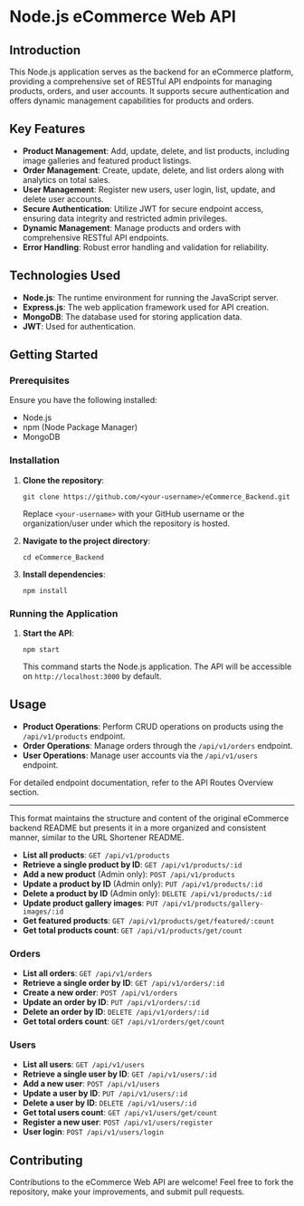 # Node.js eCommerce Web API

## Introduction
This Node.js application serves as the backend for an eCommerce platform, providing a comprehensive set of RESTful API endpoints for managing products, orders, and user accounts. It supports secure authentication and offers dynamic management capabilities for products and orders.

## Key Features
- **Product Management**: Add, update, delete, and list products, including image galleries and featured product listings.
- **Order Management**: Create, update, delete, and list orders along with analytics on total sales.
- **User Management**: Register new users, user login, list, update, and delete user accounts.
- **Secure Authentication**: Utilize JWT for secure endpoint access, ensuring data integrity and restricted admin privileges.
- **Dynamic Management**: Manage products and orders with comprehensive RESTful API endpoints.
- **Error Handling**: Robust error handling and validation for reliability.

## Technologies Used
- **Node.js**: The runtime environment for running the JavaScript server.
- **Express.js**: The web application framework used for API creation.
- **MongoDB**: The database used for storing application data.
- **JWT**: Used for authentication.

## Getting Started

### Prerequisites
Ensure you have the following installed:
- Node.js
- npm (Node Package Manager)
- MongoDB

### Installation
1. **Clone the repository**:
   ```
   git clone https://github.com/<your-username>/eCommerce_Backend.git
   ```
   Replace `<your-username>` with your GitHub username or the organization/user under which the repository is hosted.

2. **Navigate to the project directory**:
   ```
   cd eCommerce_Backend
   ```

3. **Install dependencies**:
   ```
   npm install
   ```

### Running the Application
1. **Start the API**:
   ```
   npm start
   ```
   This command starts the Node.js application. The API will be accessible on `http://localhost:3000` by default.

## Usage
- **Product Operations**: Perform CRUD operations on products using the `/api/v1/products` endpoint.
- **Order Operations**: Manage orders through the `/api/v1/orders` endpoint.
- **User Operations**: Manage user accounts via the `/api/v1/users` endpoint.

For detailed endpoint documentation, refer to the API Routes Overview section.

---

This format maintains the structure and content of the original eCommerce backend README but presents it in a more organized and consistent manner, similar to the URL Shortener README.

- **List all products**: `GET /api/v1/products`
- **Retrieve a single product by ID**: `GET /api/v1/products/:id`
- **Add a new product** (Admin only): `POST /api/v1/products`
- **Update a product by ID** (Admin only): `PUT /api/v1/products/:id`
- **Delete a product by ID** (Admin only): `DELETE /api/v1/products/:id`
- **Update product gallery images**: `PUT /api/v1/products/gallery-images/:id`
- **Get featured products**: `GET /api/v1/products/get/featured/:count`
- **Get total products count**: `GET /api/v1/products/get/count`

### Orders

- **List all orders**: `GET /api/v1/orders`
- **Retrieve a single order by ID**: `GET /api/v1/orders/:id`
- **Create a new order**: `POST /api/v1/orders`
- **Update an order by ID**: `PUT /api/v1/orders/:id`
- **Delete an order by ID**: `DELETE /api/v1/orders/:id`
- **Get total orders count**: `GET /api/v1/orders/get/count`

### Users

- **List all users**: `GET /api/v1/users`
- **Retrieve a single user by ID**: `GET /api/v1/users/:id`
- **Add a new user**: `POST /api/v1/users`
- **Update a user by ID**: `PUT /api/v1/users/:id`
- **Delete a user by ID**: `DELETE /api/v1/users/:id`
- **Get total users count**: `GET /api/v1/users/get/count`
- **Register a new user**: `POST /api/v1/users/register`
- **User login**: `POST /api/v1/users/login`
  
## Contributing
Contributions to the eCommerce Web API are welcome! Feel free to fork the repository, make your improvements, and submit pull requests.
